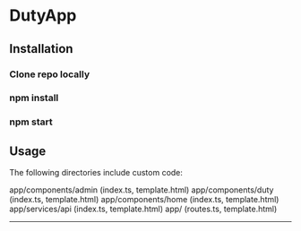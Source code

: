 # DutyApp

## Installation
### Clone repo locally

### npm install

### npm start

## Usage
The following directories include custom code:

app/components/admin    (index.ts, template.html)
app/components/duty     (index.ts, template.html)
app/components/home     (index.ts, template.html)
app/services/api        (index.ts, template.html)
app/                    (routes.ts, template.html)

----------------------------------------------------
